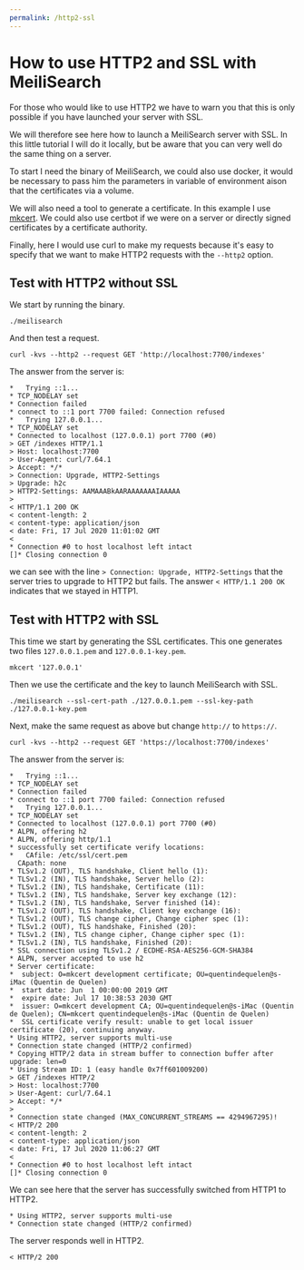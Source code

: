 ```yaml
---
permalink: /http2-ssl
---
```


# How to use HTTP2 and SSL with MeiliSearch

For those who would like to use HTTP2 we have to warn you that this is only possible if you have launched your server with SSL.

We will therefore see here how to launch a MeiliSearch server with SSL. In this little tutorial I will do it locally, but be aware that you can very well do the same thing on a server.

To start I need the binary of MeiliSearch, we could also use docker, it would be necessary to pass him the parameters in variable of environment aison that the certificates via a volume.

We will also need a tool to generate a certificate. In this example I use [mkcert](https://github.com/FiloSottile/mkcert). We could also use certbot if we were on a server or directly signed certificates by a certificate authority.

Finally, here I would use curl to make my requests because it's easy to specify that we want to make HTTP2 requests with the `--http2` option.

## Test with HTTP2 without SSL

We start by running the binary.

```
./meilisearch
```

And then test a request.

```
curl -kvs --http2 --request GET 'http://localhost:7700/indexes'
```

The answer from the server is:

```
*   Trying ::1...
* TCP_NODELAY set
* Connection failed
* connect to ::1 port 7700 failed: Connection refused
*   Trying 127.0.0.1...
* TCP_NODELAY set
* Connected to localhost (127.0.0.1) port 7700 (#0)
> GET /indexes HTTP/1.1
> Host: localhost:7700
> User-Agent: curl/7.64.1
> Accept: */*
> Connection: Upgrade, HTTP2-Settings
> Upgrade: h2c
> HTTP2-Settings: AAMAAABkAARAAAAAAAIAAAAA
>
< HTTP/1.1 200 OK
< content-length: 2
< content-type: application/json
< date: Fri, 17 Jul 2020 11:01:02 GMT
<
* Connection #0 to host localhost left intact
[]* Closing connection 0
```

we can see with the line `> Connection: Upgrade, HTTP2-Settings` that the server tries to upgrade to HTTP2 but fails.
The answer `< HTTP/1.1 200 OK` indicates that we stayed in HTTP1.

## Test with HTTP2 with SSL

This time we start by generating the SSL certificates. This one generates two files `127.0.0.1.pem` and `127.0.0.1-key.pem`.

```
mkcert '127.0.0.1'
```

Then we use the certificate and the key to launch MeiliSearch with SSL.

```
./meilisearch --ssl-cert-path ./127.0.0.1.pem --ssl-key-path ./127.0.0.1-key.pem
```

Next, make the same request as above but change `http://` to `https://`.

```
curl -kvs --http2 --request GET 'https://localhost:7700/indexes'
```

The answer from the server is:

```
*   Trying ::1...
* TCP_NODELAY set
* Connection failed
* connect to ::1 port 7700 failed: Connection refused
*   Trying 127.0.0.1...
* TCP_NODELAY set
* Connected to localhost (127.0.0.1) port 7700 (#0)
* ALPN, offering h2
* ALPN, offering http/1.1
* successfully set certificate verify locations:
*   CAfile: /etc/ssl/cert.pem
  CApath: none
* TLSv1.2 (OUT), TLS handshake, Client hello (1):
* TLSv1.2 (IN), TLS handshake, Server hello (2):
* TLSv1.2 (IN), TLS handshake, Certificate (11):
* TLSv1.2 (IN), TLS handshake, Server key exchange (12):
* TLSv1.2 (IN), TLS handshake, Server finished (14):
* TLSv1.2 (OUT), TLS handshake, Client key exchange (16):
* TLSv1.2 (OUT), TLS change cipher, Change cipher spec (1):
* TLSv1.2 (OUT), TLS handshake, Finished (20):
* TLSv1.2 (IN), TLS change cipher, Change cipher spec (1):
* TLSv1.2 (IN), TLS handshake, Finished (20):
* SSL connection using TLSv1.2 / ECDHE-RSA-AES256-GCM-SHA384
* ALPN, server accepted to use h2
* Server certificate:
*  subject: O=mkcert development certificate; OU=quentindequelen@s-iMac (Quentin de Quelen)
*  start date: Jun  1 00:00:00 2019 GMT
*  expire date: Jul 17 10:38:53 2030 GMT
*  issuer: O=mkcert development CA; OU=quentindequelen@s-iMac (Quentin de Quelen); CN=mkcert quentindequelen@s-iMac (Quentin de Quelen)
*  SSL certificate verify result: unable to get local issuer certificate (20), continuing anyway.
* Using HTTP2, server supports multi-use
* Connection state changed (HTTP/2 confirmed)
* Copying HTTP/2 data in stream buffer to connection buffer after upgrade: len=0
* Using Stream ID: 1 (easy handle 0x7ff601009200)
> GET /indexes HTTP/2
> Host: localhost:7700
> User-Agent: curl/7.64.1
> Accept: */*
>
* Connection state changed (MAX_CONCURRENT_STREAMS == 4294967295)!
< HTTP/2 200
< content-length: 2
< content-type: application/json
< date: Fri, 17 Jul 2020 11:06:27 GMT
<
* Connection #0 to host localhost left intact
[]* Closing connection 0
```

We can see here that the server has successfully switched from HTTP1 to HTTP2.

```
* Using HTTP2, server supports multi-use
* Connection state changed (HTTP/2 confirmed)
```

The server responds well in HTTP2.

```
< HTTP/2 200
```
